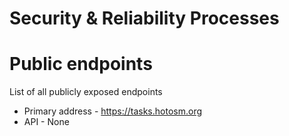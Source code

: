 # Security & Reliability Processes

# Public endpoints

List of all publicly exposed endpoints

- Primary address - https://tasks.hotosm.org
- API - None
